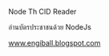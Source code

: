 Node Th CID Reader

อ่านบัตรประชาชนด้วย NodeJs

<a href='http://www.engiball.blogspot.com'>www.engiball.blogspot.com</a>